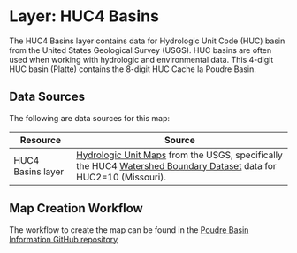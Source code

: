 # Layer:  HUC4 Basins

The HUC4 Basins layer contains data for Hydrologic Unit Code (HUC) basin
from the United States Geological Survey (USGS).
HUC basins are often used when working with hydrologic and environmental data.
This 4-digit HUC basin (Platte) contains the 8-digit HUC Cache la Poudre Basin.

## Data Sources

The following are data sources for this map:

| **Resource** | **Source** |
| -- | -- |
| HUC4 Basins layer | [Hydrologic Unit Maps](https://water.usgs.gov/GIS/huc.html) from the USGS, specifically the HUC4 [Watershed Boundary Dataset](ftp://rockyftp.cr.usgs.gov/vdelivery/Datasets/Staged/Hydrography/WBD/) data for HUC2=10 (Missouri). |

## Map Creation Workflow

The workflow to create the map can be found in the
[Poudre Basin Information GitHub repository](https://github.com/OpenWaterFoundation/owf-infomapper-poudre/tree/master/workflow/BasinEntities/Physical-Basins)

